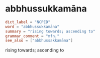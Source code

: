 # abbhussukkamāna

``` toml
dict_label = "NCPED"
word = "abbhussukkamāna"
summary = "rising towards; ascending to"
grammar_comment = "mfn."
see_also = ["abbhussakkamāna"]
```

rising towards; ascending to

